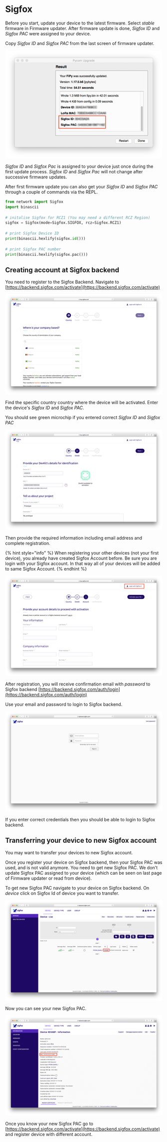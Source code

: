 # Sigfox

Before you start, update your device to the latest firmware. Select _stable_ firmware in Firmware updater. After firmware update is done, _Sigfox ID_ and _Sigfox PAC_ were assigned to your device.

Copy _Sigfox ID_ and _Sigfox PAC_ from the last screen of firmware updater.

![](../../.gitbook/assets/fwupdater.png)

_Sigfox ID_ and _Sigfox Pac_ is assigned to your device just once during the first update process. _Sigfox ID_ and _Sigfox Pac_ will not change after successive firmware updates.

After first firmware update you can also get your _Sigfox ID_ and _Sigfox PAC_ through a couple of commands via the REPL.

```python
from network import Sigfox
import binascii

# initalise Sigfox for RCZ1 (You may need a different RCZ Region)
sigfox = Sigfox(mode=Sigfox.SIGFOX, rcz=Sigfox.RCZ1)

# print Sigfox Device ID
print(binascii.hexlify(sigfox.id()))

# print Sigfox PAC number
print(binascii.hexlify(sigfox.pac()))
```

## Creating account at Sigfox backend

You need to register to the Sigfox Backend. Navigate to [https://backend.sigfox.com/activate](https://backend.sigfox.com/activate)

![](../../.gitbook/assets/sigfoxactivate%20%281%29.png)

Find the specific country country where the device will be activated. Enter the device's _Sigfox ID_ and _Sigfox PAC_.

You should see green microchip if you entered correct _Sigfox ID_ and _Sigfox PAC_

![](../../.gitbook/assets/sigfoxidpac.png)

Then provide the required information including email address and complete registration.

{% hint style="info" %}
When registering your other devices \(not your first device\), you already have created Sigfox Account before. Be sure you are login with your Sigfox account. In that way all of your devices will be added to same Sigfox Account.
{% endhint %}

![](../../.gitbook/assets/sigfoxregistrationform.png)

After registration, you will receive confirmation email with _password_ to Sigfox backend [https://backend.sigfox.com/auth/login](https://backend.sigfox.com/auth/login)

Use your email and password to login to Sigfox backend.

![](../../.gitbook/assets/sigfoxbackend.png)

If you enter correct credentials then you should be able to login to Sigfox backend.

## Transferring your device to new Sigfox account

You may want to transfer your devices to new Sigfox account.

Once you register your device on Sigfox backend, then your Sigfox PAC was used, and is not valid anymore. You need to get new Sigfox PAC. We don't update Sigfox PAC assigned to your device \(which can be seen on last page of Firmware updater or read from device\).

To get new Sigfox PAC navigate to your device on Sigfox backend. On _device_ click on Sigfox Id of device you want to transfer.

![](../../.gitbook/assets/sigfoxtableid%20%281%29.png)

Now you can see your new Sigfox PAC.

![](../../.gitbook/assets/newsigfoxpac%20%281%29.png)

Once you know your new Sigfox PAC go to [https://backend.sigfox.com/activate](https://backend.sigfox.com/activate) and register device with different account.

